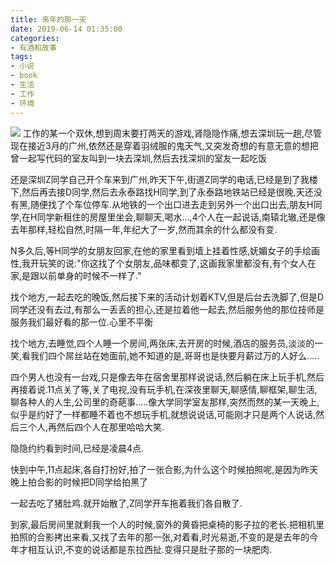 ```yaml
---
title: 来年的那一天
date: 2019-06-14 01:35:00
categories: 
- 有酒和故事
tags: 
- 小说
- book
- 生活
- 工作
- 环境
---
```


![](https://image.yanganlin.com/blog/20190604154736.jpg)
工作的某一个双休,想到周末要打两天的游戏,肾隐隐作痛,想去深圳玩一趟,尽管现在接近3月的广州,依然还是穿着羽绒服的鬼天气,又突发奇想的有意无意的想把曾一起写代码的室友叫到一块去深圳,然后去找深圳的室友一起吃饭
<!-- more -->

还是深圳Z同学自己开个车来到广州,昨天下午,街道Z同学的电话,已经是到了我楼下,然后再去接D同学,然后去永泰路找H同学,到了永泰路地铁站已经是很晚,天还没有黑,随便找了个车位停车.从地铁的一个出口进去走到另外一个出口出去,朋友H同学,在H同学新租住的房屋里坐会,聊聊天,喝水...,4个人在一起说话,南辕北辙,还是像去年那样,轻松自然,时隔一年,年纪大了一岁,然而其余的什么都没有变. 

N多久后,等H同学的女朋友回家,在他的家里看到墙上挂着性感,妩媚女子的手绘画性,我开玩笑的说:"你这找了个女朋友,品味都变了,这画我家里都没有,有个女人在家,是跟以前单身的时候不一样了." 

找个地方,一起去吃的晚饭,然后接下来的活动计划着KTV,但是后台去洗脚了,但是D同学还没有去过,有那么一丢丢的担心,还是拉着他一起去,然后服务他的那位技师是服务我们最好看的那一位.心里不平衡

找个地方,去睡觉,四个人睡一个房间,两张床,去开房的时候,酒店的服务员,淡淡的一笑,看我们四个屌丝站在她面前,她不知道的是,哥哥也是快要月薪过万的人好么.....

四个男人也没有一台戏,只是像去年在宿舍里那样说说话,然后躺在床上玩手机,然后再接着说.11点关了等,关了电视,没有玩手机,在深夜里聊天,聊感情,聊框架,聊生活,聊各种人的人生,公司里的奇葩事.....像大学同学室友那样,突然而然的某一天晚上,似乎是约好了一样都睡不着也不想玩手机,就想说说话,可能刚才只是两个人说话,然后三个人,再然后四个人在那里哈哈大笑. 

隐隐约约看到时间,已经是凌晨4点.

快到中午,11点起床,各自打扮好,拍了一张合影,为什么这个时候拍照呢,是因为昨天晚上拍合影的时候把D同学给拍黑了

一起去吃了猪肚鸡.就开始散了,Z同学开车拖着我们各自散了.

到家,最后房间里就剩我一个人的时候,窗外的黄昏把桌椅的影子拉的老长.把相机里拍照的合影拷出来看,又找了去年的那一张,对着看,时光易逝,不变的是是去年的今年才相互认识,不变的说话都是东拉西扯.变得只是肚子那的一块肥肉.
